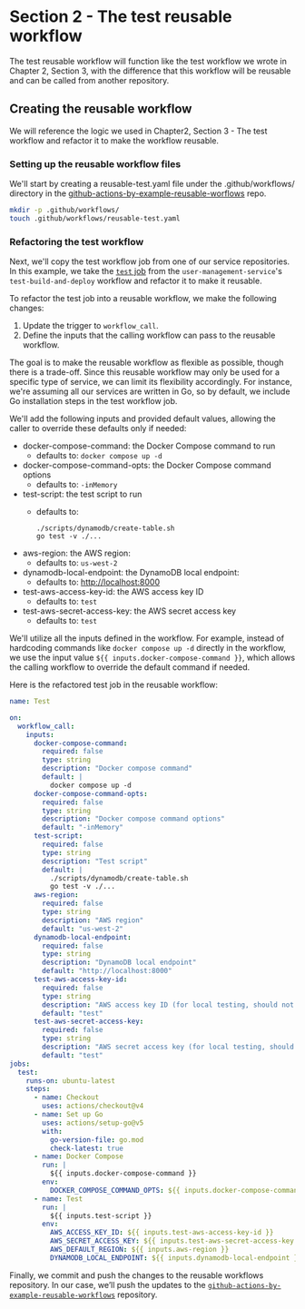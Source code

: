 # Section 2 - The test reusable workflow

The test reusable workflow will function like the test workflow we wrote in Chapter 2, Section 3, with the difference that this workflow will be reusable and can be called from another repository.

## Creating the reusable workflow

We will reference the logic we used in Chapter2, Section 3 - The test workflow and refactor it to make the workflow reusable.

### Setting up the reusable workflow files

We'll start by creating a reusable-test.yaml file under the .github/workflows/ directory in the [github-actions-by-example-reusable-worflows](https://github.com/SamirMarin/github-actions-by-example-reusable-workflows) repo.

```bash
mkdir -p .github/workflows/
touch .github/workflows/reusable-test.yaml
```

### Refactoring the test workflow

Next, we'll copy the test workflow job from one of our service repositories. In this example, we take the [`test` job](https://github.com/SamirMarin/user-management-service/blob/8ea4779ec3beb9368f99953aaf3b7fb02c09ef54/.github/workflows/test-build-deploy.yaml#L13-L36) from the `user-management-service`'s `test-build-and-deploy` workflow and refactor it to make it reusable.

To refactor the test job into a reusable workflow, we make the following changes:

1. Update the trigger to `workflow_call`.
2. Define the inputs that the calling workflow can pass to the reusable workflow.

The goal is to make the reusable workflow as flexible as possible, though there is a trade-off. Since this reusable workflow may only be used for a specific type of service, we can limit its flexibility accordingly. For instance, we're assuming all our services are written in Go, so by default, we include Go installation steps in the test workflow job.

We'll add the following inputs and provided default values, allowing the caller to override these defaults only if needed:

* docker-compose-command: the Docker Compose command to run
  * defaults to: `docker compose up -d`
* docker-compose-command-opts: the Docker Compose command options
  * defaults to: `-inMemory`
* test-script: the test script to run
  *   defaults to:&#x20;

      ```
      ./scripts/dynamodb/create-table.sh
      go test -v ./...
      ```
* aws-region: the AWS region:
  * defaults to: `us-west-2`
* dynamodb-local-endpoint: the DynamoDB local endpoint:
  * defaults to: [http://localhost:8000](http://localhost:8000)
* test-aws-access-key-id: the AWS access key ID
  * defaults to: `test`
* test-aws-secret-access-key: the AWS secret access key
  * defaults to: `test`

We'll utilize all the inputs defined in the workflow. For example, instead of hardcoding commands like `docker compose up -d` directly in the workflow, we use the input value `${{ inputs.docker-compose-command }}`, which allows the calling workflow to override the default command if needed.

Here is the refactored test job in the reusable workflow:

```yaml
name: Test

on:
  workflow_call:
    inputs:
      docker-compose-command:
        required: false
        type: string
        description: "Docker compose command"
        default: |
          docker compose up -d
      docker-compose-command-opts:
        required: false
        type: string
        description: "Docker compose command options"
        default: "-inMemory"
      test-script:
        required: false
        type: string
        description: "Test script"
        default: |
          ./scripts/dynamodb/create-table.sh
          go test -v ./...
      aws-region:
        required: false
        type: string
        description: "AWS region"
        default: "us-west-2"
      dynamodb-local-endpoint:
        required: false
        type: string
        description: "DynamoDB local endpoint"
        default: "http://localhost:8000"
      test-aws-access-key-id:
        required: false
        type: string
        description: "AWS access key ID (for local testing, should not be a real access key ID)"
        default: "test"
      test-aws-secret-access-key:
        required: false
        type: string
        description: "AWS secret access key (for local testing, should not be a real secret access key)"
        default: "test"
jobs:
  test:
    runs-on: ubuntu-latest
    steps:
      - name: Checkout
        uses: actions/checkout@v4
      - name: Set up Go
        uses: actions/setup-go@v5
        with:
          go-version-file: go.mod
          check-latest: true
      - name: Docker Compose
        run: |
          ${{ inputs.docker-compose-command }}
        env:
          DOCKER_COMPOSE_COMMAND_OPTS: ${{ inputs.docker-compose-command-opts }}
      - name: Test
        run: |
          ${{ inputs.test-script }}
        env:
          AWS_ACCESS_KEY_ID: ${{ inputs.test-aws-access-key-id }}
          AWS_SECRET_ACCESS_KEY: ${{ inputs.test-aws-secret-access-key }}
          AWS_DEFAULT_REGION: ${{ inputs.aws-region }}
          DYNAMODB_LOCAL_ENDPOINT: ${{ inputs.dynamodb-local-endpoint }}
```

Finally, we commit and push the changes to the reusable workflows repository. In our case, we’ll push the updates to the [`github-actions-by-example-reusable-workflows`](https://github.com/SamirMarin/github-actions-by-example-reusable-workflows) repository.
